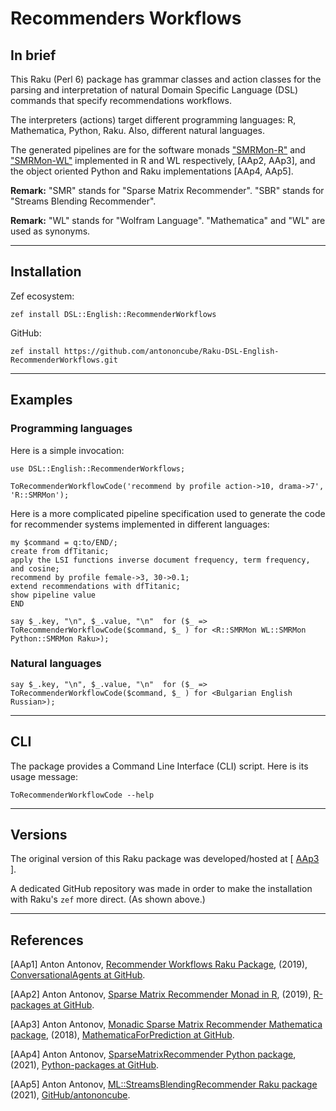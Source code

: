 # Recommenders Workflows 

## In brief

This Raku (Perl 6) package has grammar classes and action classes for the parsing and
interpretation of natural Domain Specific Language (DSL) commands that specify recommendations workflows.

The interpreters (actions) target different programming languages: R, Mathematica, Python, Raku.
Also, different natural languages.

The generated pipelines are for the software monads
["SMRMon-R"](https://github.com/antononcube/R-packages/tree/master/SMRMon-R) and
["SMRMon-WL"](https://github.com/antononcube/MathematicaForPrediction/blob/master/MonadicProgramming/MonadicLatentSemanticAnalysis.m)
implemented in R and WL respectively, [AAp2, AAp3], and the object oriented Python and Raku implementations [AAp4, AAp5].

**Remark:** "SMR" stands for "Sparse Matrix Recommender". "SBR" stands for "Streams Blending Recommender".

**Remark:** "WL" stands for "Wolfram Language". "Mathematica" and "WL" are used as synonyms.

------------

## Installation

Zef ecosystem:

```
zef install DSL::English::RecommenderWorkflows
```

GitHub:

```
zef install https://github.com/antononcube/Raku-DSL-English-RecommenderWorkflows.git
```

------------

## Examples

### Programming languages

Here is a simple invocation:

```perl6
use DSL::English::RecommenderWorkflows;

ToRecommenderWorkflowCode('recommend by profile action->10, drama->7', 'R::SMRMon');
``` 

Here is a more complicated pipeline specification used to generate the code
for recommender systems implemented in different languages:

```perl6
my $command = q:to/END/;
create from dfTitanic; 
apply the LSI functions inverse document frequency, term frequency, and cosine;
recommend by profile female->3, 30->0.1; 
extend recommendations with dfTitanic; 
show pipeline value
END

say $_.key, "\n", $_.value, "\n"  for ($_ => ToRecommenderWorkflowCode($command, $_ ) for <R::SMRMon WL::SMRMon Python::SMRMon Raku>);
```

### Natural languages

```perl6
say $_.key, "\n", $_.value, "\n"  for ($_ => ToRecommenderWorkflowCode($command, $_ ) for <Bulgarian English Russian>);
```

------------

## CLI

The package provides a Command Line Interface (CLI) script. Here is its usage message:

```shell
ToRecommenderWorkflowCode --help
```

------------

## Versions

The original version of this Raku package was developed/hosted at 
[ [AAp3](https://github.com/antononcube/ConversationalAgents/tree/master/Packages/Perl6/RecommenderWorkflows) ].

A dedicated GitHub repository was made in order to make the installation with Raku's `zef` more direct. 
(As shown above.)

------------

## References

[AAp1] Anton Antonov,
[Recommender Workflows Raku Package](https://github.com/antononcube/ConversationalAgents/tree/master/Packages/Perl6/RecommenderWorkflows),
(2019),
[ConversationalAgents at GitHub](https://github.com/antononcube/ConversationalAgents).

[AAp2] Anton Antonov,
[Sparse Matrix Recommender Monad in R](https://github.com/antononcube/R-packages/tree/master/SMRMon-R),
(2019),
[R-packages at GitHub](https://github.com/antononcube/R-packages).

[AAp3] Anton Antonov,
[Monadic Sparse Matrix Recommender Mathematica package](https://github.com/antononcube/MathematicaForPrediction/blob/master/MonadicProgramming/MonadicSparseMatrixRecommender.m),
(2018),
[MathematicaForPrediction at GitHub](https://github.com/antononcube/MathematicaForPrediction).

[AAp4] Anton Antonov,
[SparseMatrixRecommender Python package](https://github.com/antononcube/Python-packages/tree/main/SparseMatrixRecommender),
(2021),
[Python-packages at GitHub](https://github.com/antononcube/Python-packages).

[AAp5] Anton Antonov,
[ML::StreamsBlendingRecommender Raku package](https://github.com/antononcube/Raku-ML-StreamsBlendingRecommender)
(2021),
[GitHub/antononcube](https://github.com/antononcube).

